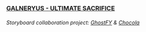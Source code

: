 ### [GALNERYUS - ULTIMATE SACRIFICE](https://osu.ppy.sh/beatmapsets/1360496#osu/2815315)

###### Storyboard collaboration project: [GhostFY](https://osu.ppy.sh/users/7798305) & [Chocola](https://osu.ppy.sh/users/6781232)
